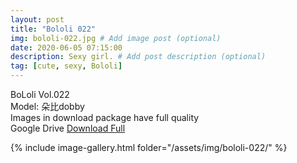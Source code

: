 ```yaml
---
layout: post
title: "Bololi 022"
img: bololi-022.jpg # Add image post (optional)
date: 2020-06-05 07:15:00
description: Sexy girl. # Add post description (optional)
tag: [cute, sexy, Bololi]
---
```

BoLoli Vol.022  
Model: 朵比dobby                           
Images in download package have full quality                    
Google Drive [Download Full](http://gestyy.com/eqwIgi)

{% include image-gallery.html folder="/assets/img/bololi-022/" %}
